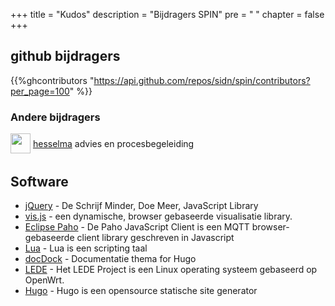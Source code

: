 +++
title = "Kudos"
description = "Bijdragers SPIN"
pre = "<i class='fa fa-bullhorn'></i> "
chapter = false
+++


## github bijdragers
{{%ghcontributors "https://api.github.com/repos/sidn/spin/contributors?per_page=100" %}}

### Andere bijdragers
<div class="ghContributors">
    <div>
      <img src="https://pbs.twimg.com/profile_images/1049920159878733824/V4UeiRUt_400x400.jpg" class="inline" width="32" height="32" style="height: 32px;height: 32px;margin-bottom:.25em; vertical-align:middle; ">
      <label><i class='fa fa-twitter'></i><a href="https://twitter.com/hesselma">hesselma</a></label>
      <span class="contributions">advies en procesbegeleiding</span>
    </div>
</div>

## Software
* [jQuery](https://jquery.com) - De Schrijf Minder, Doe Meer, JavaScript Library
* [vis.js](http://visjs.org/) - een dynamische, browser gebaseerde visualisatie library.
* [Eclipse Paho](https://www.eclipse.org/paho/clients/js/) - De Paho JavaScript Client is een MQTT browser-gebaseerde client library geschreven in Javascript
* [Lua](https://www.lua.org/) - Lua is een scripting taal 
* [docDock](https://themes.gohugo.io/docdock/) - Documentatie thema for Hugo
* [LEDE](https://lede-project.org/) - Het LEDE Project is een Linux operating systeem gebaseerd op OpenWrt.
* [Hugo](https://gohugo.io/) - Hugo is een opensource statische site generator

